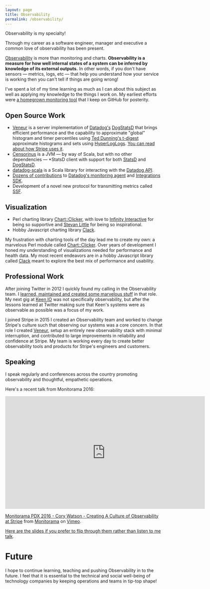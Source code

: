 ```yaml
---
layout: page
title: Observability
permalink: /observability/
---
```


Observability is my specialty!

Through my career as a software engineer, manager and executive a common love of observability has been present.

[Observability](https://en.wikipedia.org/wiki/Observability) is more than monitoring and charts. **Observability is a measure for how well internal states of a system can be inferred by knowledge of its external outputs.** In other words, if you don't have sensors — metrics, logs, etc — that help you understand how your service is working then you can't tell if things are going wrong!

I've spent a lot of my time learning as much as I can about this subject as well as applying my knowledge to the things I work on. My earliest efforts were [a homegrown monitoring tool](http://onemogin.com/observability/tech/let-the-rithm-move-you.html) that I keep on GitHub for posterity.

## Open Source Work

* [Veneur](https://github.com/stripe/veneur) is a server implementation of [Datadog's](https://datadoghq.com) [DogStatsD](http://docs.datadoghq.com/guides/dogstatsd/) that brings efficient performance and the capability to approximate "global" histogram and timer percentiles using [Ted Dunning's t-digest](https://github.com/tdunning/t-digest) approximate histograms and sets using [HyperLogLogs](https://en.wikipedia.org/wiki/HyperLogLog). [You can read about how Stripe uses it](https://stripe.com/blog/introducing-veneur-high-performance-and-global-aggregation-for-datadog).
* [Censorinus](https://github.com/gphat/censorinus) is a JVM — by way of Scala, but with no other dependencies — \*StatsD client with support for both [StatsD](https://github.com/etsy/statsd) and [DogStatsD](http://docs.datadoghq.com/guides/dogstatsd/).
* [datadog-scala](https://github.com/gphat/datadog-scala) is a Scala library for interacting with the [Datadog API](http://docs.datadoghq.com/api/).
* [Dozens of contributions](https://github.com/datadog/dd-agent/pulls?utf8=✓&q=is%3Apr%20author%3Agphat) to [Datadog's monitoring agent](https://github.com/datadog/dd-agent) and [Integrations SDK](https://github.com/DataDog/integrations-core).
* Development of a novel new protocol for transmitting metrics called [SSF](https://github.com/stripe/veneur/tree/master/ssf).

## Visualization

* Perl charting library [Chart::Clicker](http://onemogin.com/chart-clicker/), with love to [Infinity Interactive](http://iinteractive.com) for being so supportive and [Stevan Little](https://twitter.com/stevanlittle) for being so inspirational.
* Hobby Javascript charting library [Clack](http://onemogin.com/clack/).

My frustration with charting tools of the day lead me to create my own: a marvelous Perl module called [Chart::Clicker](http://onemogin.com/chart-clicker/). Over years of development I honed my understanding of visualizations needed for performance and health data. My most recent endeavors are in a hobby Javascript library called [Clack](http://onemogin.com/clack/) meant to explore the best mix of performance and usability.

## Professional Work

After joining Twitter in 2012 I quickly found my calling in the Observability team. I [learned, maintained and created some marvelous stuff](https://blog.twitter.com/2013/observability-at-twitter) in that role. My next gig at [Keen IO](https://keen.io) was not specifically observability, but after the lessons learned at Twitter making sure that Keen's systems were as observable as possible was a focus of my work.

I joined Stripe in 2015 I created an Observability team and worked to change Stripe's culture such that observing our systems was a core concern. In that role I created [Veneur](https://github.com/stripe/veneur), setup an entirely new observability stack with minimal interruption, and contributed to large improvements in reliability and confidence at Stripe. My team is working every day to create better observability tools and products for Stripe's engineers and customers.

## Speaking

I speak regularly and conferences across the country promoting observability and thoughtful, empathetic operations.

Here's a recent talk from Monitorama 2016:

<iframe src="https://player.vimeo.com/video/173610034?portrait=0" width="640" height="360" frameborder="0" webkitallowfullscreen mozallowfullscreen allowfullscreen></iframe>
<p><a href="https://vimeo.com/173610034">Monitorama PDX 2016 - Cory Watson - Creating A Culture of Observability at Stripe</a> from <a href="https://vimeo.com/monitorama">Monitorama</a> on <a href="https://vimeo.com">Vimeo</a>.</p>

[Here are the slides if you prefer to flip through them rather than listen to me talk](http://www.slideshare.net/CoryWatson8/building-a-culture-of-observability-at-stripe).


# Future

I hope to continue learning, teaching and pushing Observability in to the future. I feel that it is essential to the technical and social well-being of technology companies by keeping operations and teams in tip-top shape!
